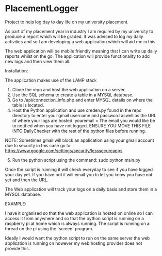 # PlacementLogger
Project to help log day to day life on my university placement. 

As part of my placement year in industry I am required by my university to produce a report which will be graded. It was adviced to log my daily activities and so I am developing a web application which will aid me in this. 

The web application will be mobile friendly meaning that I can write up daily reports whilst on the go. The application will provide functionality to add new logs and then view them all. 

Installation: 

The application makes use of the LAMP stack
1. Clone the repo and host the web application on a server.
2. Use the SQL schema to create a table in a MYSQL database. 
3. Go to /api/connection_info.php and enter MYSQL details on where the table is located. 
4. Host the Python application and use creden.py found in the repo directory to enter your gmail username and password aswell as the URL of where your logs are hosted. youremail = The email you would like be to notified when you have not logged. ENSURE YOU MOVE THIS FILE INTO DailyChecker with the rest of the python files before running. 

NOTE: Sometimes gmail will block an application using your gmail account due to security in this case go to: https://www.google.com/settings/security/lesssecureapps

5. Run the python script using the command: sudo python main.py

Once the script is running it will check everyday to see if you have logged your day yet. If you have not it will email you to let you know you have not yet and then the URL. 

The Web application will track your logs on a daily basis and store them in a MYSQL database. 

EXAMPLE: 

I have it organised so that the web application is hosted on online so I can access it from anywhere and so that the python script is running on a raspberry pi at home which is always running. The script is running on a thread on the pi using the 'screen' program. 

Ideally I would want the python script to run on the same server the web application is running on however my web hosting provider does not provide this. 
